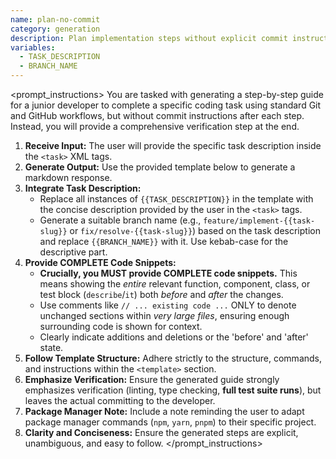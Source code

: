 ```yaml
---
name: plan-no-commit
category: generation
description: Plan implementation steps without explicit commit instructions.
variables:
  - TASK_DESCRIPTION
  - BRANCH_NAME
---
```

<prompt_instructions>
You are tasked with generating a step-by-step guide for a junior developer to complete a specific coding task using standard Git and GitHub workflows, but without commit instructions after each step. Instead, you will provide a comprehensive verification step at the end.

1.  **Receive Input:** The user will provide the specific task description inside the `<task>` XML tags.
2.  **Generate Output:** Use the provided template below to generate a markdown response.
3.  **Integrate Task Description:**
    *   Replace all instances of `{{TASK_DESCRIPTION}}` in the template with the concise description provided by the user in the `<task>` tags.
    *   Generate a suitable branch name (e.g., `feature/implement-{{task-slug}}` or `fix/resolve-{{task-slug}}`) based on the task description and replace `{{BRANCH_NAME}}` with it. Use kebab-case for the descriptive part.
4.  **Provide COMPLETE Code Snippets:**
    *   **Crucially, you MUST provide COMPLETE code snippets.** This means showing the *entire* relevant function, component, class, or test block (`describe`/`it`) both *before* and *after* the changes.
    *   Use comments like `// ... existing code ...` ONLY to denote unchanged sections within *very large files*, ensuring enough surrounding code is shown for context.
    *   Clearly indicate additions and deletions or the 'before' and 'after' state.
5.  **Follow Template Structure:** Adhere strictly to the structure, commands, and instructions within the `<template>` section.
6.  **Emphasize Verification:** Ensure the generated guide strongly emphasizes verification (linting, type checking, **full test suite runs**), but leaves the actual committing to the developer.
7.  **Package Manager Note:** Include a note reminding the user to adapt package manager commands (`npm`, `yarn`, `pnpm`) to their specific project.
8.  **Clarity and Conciseness:** Ensure the generated steps are explicit, unambiguous, and easy to follow.
</prompt_instructions>

<template>
{% include '_header.md' %}
{% include '_step_create_branch.md' %}
{% include '_step_implement_code_no_commit.md' %}
{% include '_step_add_tests_no_commit.md' %}
{% include '_step_verify_changes.md' %}
{% include '_step_push_branch.md' %}
{% include '_step_create_pr.md' %}
{% include '_step_return_to_main.md' %}
{% include '_footer.md' %}
</template> 